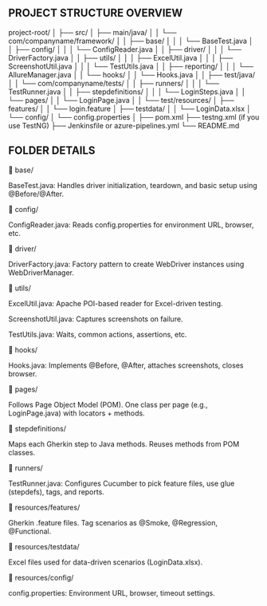 ## PROJECT STRUCTURE OVERVIEW
project-root/
│
├── src/
│   ├── main/java/
│   │   └── com/companyname/framework/
│   │       ├── base/
│   │       │   └── BaseTest.java
│   │       ├── config/
│   │       │   └── ConfigReader.java
│   │       ├── driver/
│   │       │   └── DriverFactory.java
│   │       ├── utils/
│   │       │   ├── ExcelUtil.java
│   │       │   ├── ScreenshotUtil.java
│   │       │   └── TestUtils.java
│   │       ├── reporting/
│   │       │   └── AllureManager.java
│   │       └── hooks/
│   │           └── Hooks.java
│
│   ├── test/java/
│   │   └── com/companyname/tests/
│   │       ├── runners/
│   │       │   └── TestRunner.java
│   │       ├── stepdefinitions/
│   │       │   └── LoginSteps.java
│   │       └── pages/
│   │           └── LoginPage.java
│
│   └── test/resources/
│       ├── features/
│       │   └── login.feature
│       ├── testdata/
│       │   └── LoginData.xlsx
│       └── config/
│           └── config.properties
│
├── pom.xml
├── testng.xml (if you use TestNG)
├── Jenkinsfile or azure-pipelines.yml
└── README.md


## FOLDER DETAILS
📁 base/

BaseTest.java: Handles driver initialization, teardown, and basic setup using @Before/@After.

📁 config/

ConfigReader.java: Reads config.properties for environment URL, browser, etc.

📁 driver/

DriverFactory.java: Factory pattern to create WebDriver instances using WebDriverManager.

📁 utils/

ExcelUtil.java: Apache POI-based reader for Excel-driven testing.

ScreenshotUtil.java: Captures screenshots on failure.

TestUtils.java: Waits, common actions, assertions, etc.

📁 hooks/

Hooks.java: Implements @Before, @After, attaches screenshots, closes browser.

📁 pages/

Follows Page Object Model (POM). One class per page (e.g., LoginPage.java) with locators + methods.

📁 stepdefinitions/

Maps each Gherkin step to Java methods. Reuses methods from POM classes.

📁 runners/

TestRunner.java: Configures Cucumber to pick feature files, use glue (stepdefs), tags, and reports.

📁 resources/features/

Gherkin .feature files. Tag scenarios as @Smoke, @Regression, @Functional.

📁 resources/testdata/

Excel files used for data-driven scenarios (LoginData.xlsx).

📁 resources/config/

config.properties: Environment URL, browser, timeout settings.